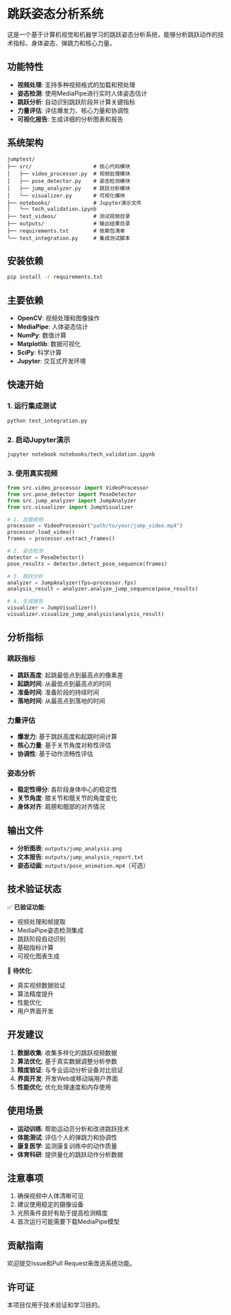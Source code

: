 # 跳跃姿态分析系统

这是一个基于计算机视觉和机器学习的跳跃姿态分析系统，能够分析跳跃动作的技术指标、身体姿态、弹跳力和核心力量。

## 功能特性

- **视频处理**: 支持多种视频格式的加载和预处理
- **姿态检测**: 使用MediaPipe进行实时人体姿态估计
- **跳跃分析**: 自动识别跳跃阶段并计算关键指标
- **力量评估**: 评估爆发力、核心力量和协调性
- **可视化报告**: 生成详细的分析图表和报告

## 系统架构

```
jumptest/
├── src/                    # 核心代码模块
│   ├── video_processor.py  # 视频处理模块
│   ├── pose_detector.py    # 姿态检测模块
│   ├── jump_analyzer.py    # 跳跃分析模块
│   └── visualizer.py       # 可视化模块
├── notebooks/              # Jupyter演示文件
│   └── tech_validation.ipynb
├── test_videos/            # 测试视频目录
├── outputs/                # 输出结果目录
├── requirements.txt        # 依赖包清单
└── test_integration.py     # 集成测试脚本
```

## 安装依赖

```bash
pip install -r requirements.txt
```

## 主要依赖

- **OpenCV**: 视频处理和图像操作
- **MediaPipe**: 人体姿态估计
- **NumPy**: 数值计算
- **Matplotlib**: 数据可视化
- **SciPy**: 科学计算
- **Jupyter**: 交互式开发环境

## 快速开始

### 1. 运行集成测试

```bash
python test_integration.py
```

### 2. 启动Jupyter演示

```bash
jupyter notebook notebooks/tech_validation.ipynb
```

### 3. 使用真实视频

```python
from src.video_processor import VideoProcessor
from src.pose_detector import PoseDetector
from src.jump_analyzer import JumpAnalyzer
from src.visualizer import JumpVisualizer

# 1. 加载视频
processor = VideoProcessor("path/to/your/jump_video.mp4")
processor.load_video()
frames = processor.extract_frames()

# 2. 姿态检测
detector = PoseDetector()
pose_results = detector.detect_pose_sequence(frames)

# 3. 跳跃分析
analyzer = JumpAnalyzer(fps=processor.fps)
analysis_result = analyzer.analyze_jump_sequence(pose_results)

# 4. 生成报告
visualizer = JumpVisualizer()
visualizer.visualize_jump_analysis(analysis_result)
```

## 分析指标

### 跳跃指标
- **跳跃高度**: 起跳最低点到最高点的像素差
- **起跳时间**: 从最低点到最高点的时间
- **准备时间**: 准备阶段的持续时间
- **落地时间**: 从最高点到落地的时间

### 力量评估
- **爆发力**: 基于跳跃高度和起跳时间计算
- **核心力量**: 基于关节角度对称性评估
- **协调性**: 基于动作流畅性评估

### 姿态分析
- **稳定性得分**: 各阶段身体中心的稳定性
- **关节角度**: 膝关节和髋关节的角度变化
- **身体对齐**: 肩膀和髋部的对齐情况

## 输出文件

- **分析图表**: `outputs/jump_analysis.png`
- **文本报告**: `outputs/jump_analysis_report.txt`
- **姿态动画**: `outputs/pose_animation.mp4`（可选）

## 技术验证状态

✅ **已验证功能**:
- 视频处理和帧提取
- MediaPipe姿态检测集成
- 跳跃阶段自动识别
- 基础指标计算
- 可视化图表生成

🔧 **待优化**:
- 真实视频数据验证
- 算法精度提升
- 性能优化
- 用户界面开发

## 开发建议

1. **数据收集**: 收集多样化的跳跃视频数据
2. **算法优化**: 基于真实数据调整分析参数
3. **精度验证**: 与专业运动分析设备对比验证
4. **界面开发**: 开发Web或移动端用户界面
5. **性能优化**: 优化处理速度和内存使用

## 使用场景

- **运动训练**: 帮助运动员分析和改进跳跃技术
- **体能测试**: 评估个人的弹跳力和协调性
- **康复医学**: 监测康复训练中的动作质量
- **体育科研**: 提供量化的跳跃动作分析数据

## 注意事项

1. 确保视频中人体清晰可见
2. 建议使用稳定的摄像设备
3. 光照条件良好有助于提高检测精度
4. 首次运行可能需要下载MediaPipe模型

## 贡献指南

欢迎提交Issue和Pull Request来改进系统功能。

## 许可证

本项目仅用于技术验证和学习目的。